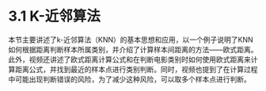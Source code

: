 # 3.1 K-近邻算法

本节主要讲述了k-近邻算法（KNN）的基本思想和应用，以一个例子说明了KNN如何根据距离判断样本所属类别，并介绍了计算样本间距离的方法——欧式距离。此外，视频还讲述了欧式距离计算公式和在判断电影类别时如何使用欧式距离来计算距离公式，并找到最近的样本点进行类别判断。同时，视频也提到了在计算过程中可能出现判断错误的风险，为了减少这种风险，可以取多个样本点进行判断。